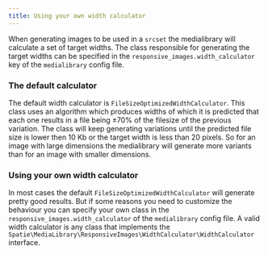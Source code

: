 ```yaml
---
title: Using your own width calculator
---
```


When generating images to be used in a `srcset` the medialibrary will calculate a set of target widths. The class responsible for generating the target widths can be specified in the `responsive_images.width_calculator` key of the `medialibrary` config file.

### The default calculator

The default width calculator is `FileSizeOptimizedWidthCalculator`. This class uses an algorithm which produces widths of which it is predicted that each one results in a file being ±70% of the filesize of the previous variation. The class will keep generating variations until the predicted file size is lower then 10 Kb or the target width is less than 20 pixels.  So for an image with large dimensions the medialibrary will generate more variants than for an image with smaller dimensions.

### Using your own width calculator

In most cases the default `FileSizeOptimizedWidthCalculator` will generate pretty good results. But if some reasons you need to customize the behaviour you can specify your own class  in the `responsive_images.width_calculator` of the `medialibrary` config file. A valid width calculator is any class that implements the `Spatie\MediaLibrary\ResponsiveImages\WidthCalculator\WidthCalculator` interface.

